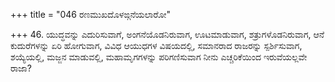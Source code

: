 +++
title = "046 ರಣಮುಖದೊಳಙ್ಗನೆಯಲಾರೋ"

+++
46. ಯುದ್ಧವನ್ನು ಎದುರಿಸುವಾಗೆ, ಅಂಗನೆಯೊಡನಿರುವಾಗ, ಊಟಮಾಡುವಾಗ, ಶತ್ರುಗಳೊಡನಿರುವಾಗ, ಆನೆ ಕುದುರೆಗಳನ್ನು ಏರಿ ಹೋಗುವಾಗ, ವಿವಿಧ ಆಯುಧಗಳ ವಿಷಯದಲ್ಲಿ, ಸಮಾನರಾದ ರಾಜರನ್ನು ಸ್ಪರ್ಶಿಸುವಾಗ, ಶಯ್ಯೆಯಲ್ಲಿ,  ಮಜ್ಜನ ಮಾಡುವಲ್ಲಿ, ಮಹಾಮೃಗಗಳನ್ನು ಪರಿಗಣಿಸುವಾಗ ನೀನು ಎಚ್ಚರಿಕೆಯಿಂದ ಇರುವೆಯಲ್ಲವೇ ರಾಜಾ?
